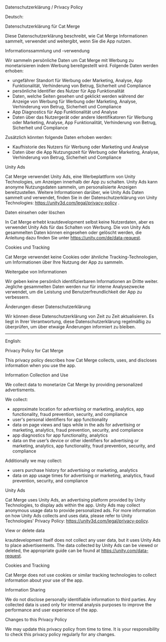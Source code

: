 Datenschutzerklärung / Privacy Policy


Deutsch:

Datenschutzerklärung für Cat Merge

Diese Datenschutzerklärung beschreibt, wie Cat Merge Informationen sammelt, verwendet und weitergibt, wenn Sie die App nutzen.

Informationssammlung und -verwendung

Wir sammeln persönliche Daten um Cat Merge mit Werbung zu monetarisieren indem Werbung bereitgestellt wird.
Folgende Daten werden erhoben:
 - ungefährer Standort für Werbung oder Marketing, Analyse, App Funktionalität, Verhinderung von Betrug, Sicherheit und Compliance
 - persönliche Identifier des Nutzer für App Funktionalität
 - Daten, welche Seiten gesehen und geklickt werden während der Anzeige von Werbung für Werbung oder Marketing, Analyse, Verhinderung von Betrug, Sicherheit und Compliance
 - App Diagnostics für App Funktionalität und Analyse
 - Daten über das Nutzergerät oder andere Identifikatoren für Werbung oder Marketing, Analyse, App Funktionalität, Verhinderung von Betrug, Sicherheit und Compliance

Zusätzlich könnten folgende Daten erhoben werden:
- Kaufhistorie des Nutzers für Werbung oder Marketing und Analyse
- Daten über die App Nutzungszeit für Werbung oder Marketing, Analyse, Verhinderung von Betrug, Sicherheit und Compliance

Unity Ads

Cat Merge verwendet Unity Ads, eine Werbeplattform von Unity Technologies, um Anzeigen innerhalb der App zu schalten. Unity Ads kann anonyme Nutzungsdaten sammeln, um personalisierte Anzeigen bereitzustellen. Weitere Informationen darüber, wie Unity Ads Daten sammelt und verwendet, finden Sie in der Datenschutzerklärung von Unity Technologies: https://unity3d.com/legal/privacy-policy .

Daten einsehen oder löschen

In Cat Merge erhebt krautdevelopment selbst keine Nutzerdaten, aber es verwendet Unity Ads für das Schalten von Werbung. Die von Unity Ads gesammelten Daten können eingesehen oder gelöscht werden, die Anleitung dazu finden Sie unter https://unity.com/de/data-request.

Cookies und Tracking

Cat Merge verwendet keine Cookies oder ähnliche Tracking-Technologien, um Informationen über Ihre Nutzung der App zu sammeln.

Weitergabe von Informationen

Wir geben keine persönlich identifizierbaren Informationen an Dritte weiter. Jegliche gesammelten Daten werden nur für interne Analysezwecke verwendet, um die Leistung und Benutzerfreundlichkeit der App zu verbessern.

Änderungen dieser Datenschutzerklärung

Wir können diese Datenschutzerklärung von Zeit zu Zeit aktualisieren. Es liegt in Ihrer Verantwortung, diese Datenschutzerklärung regelmäßig zu überprüfen, um über etwaige Änderungen informiert zu bleiben.


------------------------------------------------------------------------------------------------------------------------------------------------------------------------------

English:

Privacy Policy for Cat Merge

This privacy policy describes how Cat Merge collects, uses, and discloses information when you use the app.

Information Collection and Use

We collect data to monetarize Cat Merge by providing personalized advertisments.

We collect:
- approximate location for advertising or marketing, analytics, app functionality, fraud prevention, security, and compliance
- user's personal identifiers for app functionality
- data on page views and taps while in the ads for advertising or marketing, analytics, fraud prevention, security, and compliance
- app diagnostics for app functionality, analytics
- data on the user’s device or other identifiers for advertising or marketing, analytics, app functionality, fraud prevention, security, and compliance

Additionally we may collect:
- users purchase history for advertising or marketing, analytics
- data on app usage times for advertising or marketing, analytics, fraud prevention, security, and compliance

Unity Ads

Cat Merge uses Unity Ads, an advertising platform provided by Unity Technologies, to display ads within the app. Unity Ads may collect anonymous usage data to provide personalized ads. For more information on how Unity Ads collects and uses data, please refer to Unity Technologies' Privacy Policy: https://unity3d.com/legal/privacy-policy.

View or delete data

krautdevelopment itself does not collect any user data, but it uses Unity Ads to place advertisements. The data collected by Unity Ads can be viewed or deleted, the appropriate guide can be found at https://unity.com/data-request.

Cookies and Tracking

Cat Merge does not use cookies or similar tracking technologies to collect information about your use of the app.

Information Sharing

We do not disclose personally identifiable information to third parties. Any collected data is used only for internal analysis purposes to improve the performance and user experience of the app.

Changes to this Privacy Policy

We may update this privacy policy from time to time. It is your responsibility to check this privacy policy regularly for any changes.
